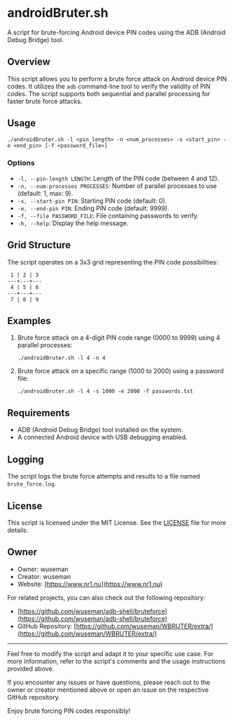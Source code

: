 # androidBruter.sh

A script for brute-forcing Android device PIN codes using the ADB (Android Debug Bridge) tool.

## Overview

This script allows you to perform a brute force attack on Android device PIN codes. It utilizes the `adb` command-line tool to verify the validity of PIN codes. The script supports both sequential and parallel processing for faster brute force attacks.

## Usage

```shell
./androidBruter.sh -l <pin_length> -n <num_processes> -s <start_pin> -e <end_pin> [-f <password_file>]
```

### Options

- `-l, --pin-length LENGTH`: Length of the PIN code (between 4 and 12).
- `-n, --num-processes PROCESSES`: Number of parallel processes to use (default: 1, max: 9).
- `-s, --start-pin PIN`: Starting PIN code (default: 0).
- `-e, --end-pin PIN`: Ending PIN code (default: 9999).
- `-f, --file PASSWORD_FILE`: File containing passwords to verify.
- `-h, --help`: Display the help message.

## Grid Structure

The script operates on a 3x3 grid representing the PIN code possibilities:

```
 1 | 2 | 3 
---+---+---
 4 | 5 | 6 
---+---+---
 7 | 8 | 9 
```

## Examples

1. Brute force attack on a 4-digit PIN code range (0000 to 9999) using 4 parallel processes:
   ```shell
   ./androidBruter.sh -l 4 -n 4
   ```

2. Brute force attack on a specific range (1000 to 2000) using a password file:
   ```shell
   ./androidBruter.sh -l 4 -s 1000 -e 2000 -f passwords.txt
   ```

## Requirements

- ADB (Android Debug Bridge) tool installed on the system.
- A connected Android device with USB debugging enabled.

## Logging

The script logs the brute force attempts and results to a file named `brute_force.log`.

## License

This script is licensed under the MIT License. See the [LICENSE](LICENSE) file for more details.

## Owner

- Owner: wuseman
- Creator: wuseman
- Website: [https://www.nr1.nu](https://www.nr1.nu)

For related projects, you can also check out the following repository:

- [https://github.com/wuseman/adb-shell/bruteforce](https://github.com/wuseman/adb-shell/bruteforce)
- GitHub Repository: [https://github.com/wuseman/WBRUTER/extra/](https://github.com/wuseman/WBRUTER/extra/)

---

Feel free to modify the script and adapt it to your specific use case. For more information, refer to the script's comments and the usage instructions provided above.

If you encounter any issues or have questions, please reach out to the owner or creator mentioned above or open an issue on the respective GitHub repository.

Enjoy brute forcing PIN codes responsibly!


